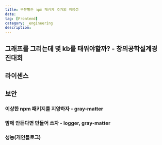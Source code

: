 ```yaml
---
title: 무분별한 npm 패키지 추가의 위험성
date:
tag: [Frontend]
category: _engineering
description:
---
```


## 그래프를 그리는데 몇 kb를 태워야할까? - 창의공학설계경진대회

## 라이센스

## 보안

### 이상한 npm 패키지를 지양하자 - gray-matter

### 맘에 안든다면 만들어 쓰자 - logger, gray-matter

### 성능(개인블로그)
